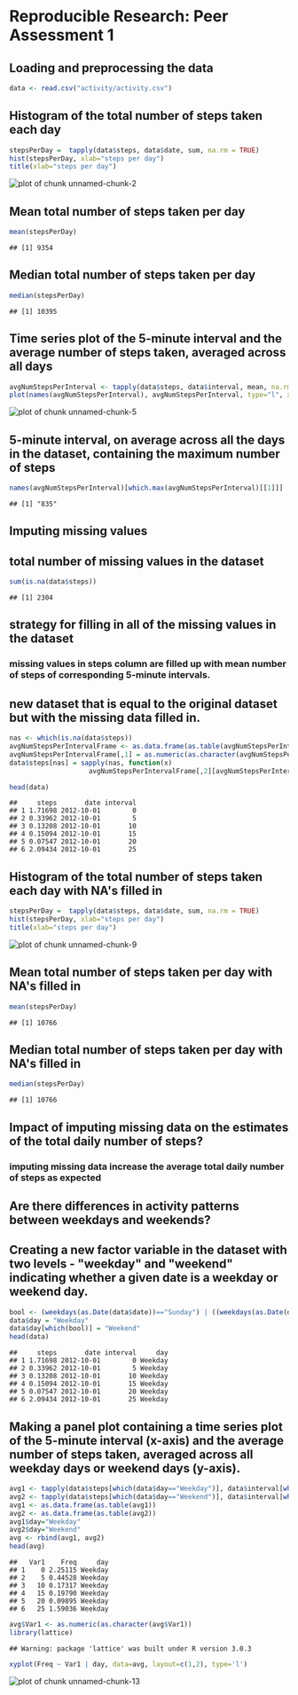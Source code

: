 # Reproducible Research: Peer Assessment 1


## Loading and preprocessing the data


```r
data <- read.csv("activity/activity.csv")
```

## Histogram of the total number of steps taken each day

```r
stepsPerDay =  tapply(data$steps, data$date, sum, na.rm = TRUE)
hist(stepsPerDay, xlab="steps per day")
title(xlab="steps per day")
```

![plot of chunk unnamed-chunk-2](figure/unnamed-chunk-2.png) 
## Mean total number of steps taken per day 

```r
mean(stepsPerDay)
```

```
## [1] 9354
```

## Median total number of steps taken per day

```r
median(stepsPerDay)
```

```
## [1] 10395
```


## Time series plot of the 5-minute interval and the average number of steps taken, averaged across all days

```r
avgNumStepsPerInterval <- tapply(data$steps, data$interval, mean, na.rm = TRUE)
plot(names(avgNumStepsPerInterval), avgNumStepsPerInterval, type="l", xlab="5-minute Intervals", ylab="Average Number of Steps Taken")
```

![plot of chunk unnamed-chunk-5](figure/unnamed-chunk-5.png) 

## 5-minute interval, on average across all the days in the dataset, containing the maximum number of steps

```r
names(avgNumStepsPerInterval)[which.max(avgNumStepsPerInterval)[[1]]]
```

```
## [1] "835"
```


## Imputing missing values

##  total number of missing values in the dataset

```r
sum(is.na(data$steps))
```

```
## [1] 2304
```

## strategy for filling in all of the missing values in the dataset
### missing values in steps column are filled up with mean number of steps of corresponding 5-minute intervals.

##  new dataset that is equal to the original dataset but with the missing data filled in.

```r
nas <- which(is.na(data$steps))
avgNumStepsPerIntervalFrame <- as.data.frame(as.table(avgNumStepsPerInterval))
avgNumStepsPerIntervalFrame[,1] = as.numeric(as.character(avgNumStepsPerIntervalFrame[,1]))
data$steps[nas] = sapply(nas, function(x) 
                    avgNumStepsPerIntervalFrame[,2][avgNumStepsPerIntervalFrame[,1]==data$interval[x]])

head(data)
```

```
##     steps       date interval
## 1 1.71698 2012-10-01        0
## 2 0.33962 2012-10-01        5
## 3 0.13208 2012-10-01       10
## 4 0.15094 2012-10-01       15
## 5 0.07547 2012-10-01       20
## 6 2.09434 2012-10-01       25
```

## Histogram of the total number of steps taken each day with NA's filled in 

```r
stepsPerDay =  tapply(data$steps, data$date, sum, na.rm = TRUE)
hist(stepsPerDay, xlab="steps per day")
title(xlab="steps per day")
```

![plot of chunk unnamed-chunk-9](figure/unnamed-chunk-9.png) 
## Mean total number of steps taken per day with NA's filled in

```r
mean(stepsPerDay)
```

```
## [1] 10766
```

## Median total number of steps taken per day with NA's filled in

```r
median(stepsPerDay)
```

```
## [1] 10766
```

## Impact of imputing missing data on the estimates of the total daily number of steps?
### imputing missing data increase the average total daily number of steps as expected

## Are there differences in activity patterns between weekdays and weekends?

## Creating a new factor variable in the dataset with two levels - "weekday" and "weekend" indicating whether a given date is a weekday or weekend day.


```r
bool <- (weekdays(as.Date(data$date))=="Sunday") | ((weekdays(as.Date(data$date))=="Saturday"))
data$day = "Weekday"
data$day[which(bool)] = "Weekend"
head(data)
```

```
##     steps       date interval     day
## 1 1.71698 2012-10-01        0 Weekday
## 2 0.33962 2012-10-01        5 Weekday
## 3 0.13208 2012-10-01       10 Weekday
## 4 0.15094 2012-10-01       15 Weekday
## 5 0.07547 2012-10-01       20 Weekday
## 6 2.09434 2012-10-01       25 Weekday
```

## Making a panel plot containing a time series plot of the 5-minute interval (x-axis) and the average number of steps taken, averaged across all weekday days or weekend days (y-axis).


```r
avg1 <- tapply(data$steps[which(data$day=="Weekday")], data$interval[which(data$day=="Weekday")], mean)
avg2 <- tapply(data$steps[which(data$day=="Weekend")], data$interval[which(data$day=="Weekend")], mean)
avg1 <- as.data.frame(as.table(avg1))
avg2 <- as.data.frame(as.table(avg2))
avg1$day="Weekday"
avg2$day="Weekend"
avg <- rbind(avg1, avg2)
head(avg)
```

```
##   Var1    Freq     day
## 1    0 2.25115 Weekday
## 2    5 0.44528 Weekday
## 3   10 0.17317 Weekday
## 4   15 0.19790 Weekday
## 5   20 0.09895 Weekday
## 6   25 1.59036 Weekday
```

```r
avg$Var1 <- as.numeric(as.character(avg$Var1))
library(lattice)
```

```
## Warning: package 'lattice' was built under R version 3.0.3
```

```r
xyplot(Freq ~ Var1 | day, data=avg, layout=c(1,2), type='l')
```

![plot of chunk unnamed-chunk-13](figure/unnamed-chunk-13.png) 





